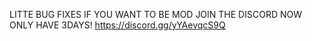 LITTE BUG FIXES IF YOU WANT TO BE MOD JOIN THE DISCORD NOW ONLY HAVE 3DAYS!  https://discord.gg/yYAevqcS9Q
